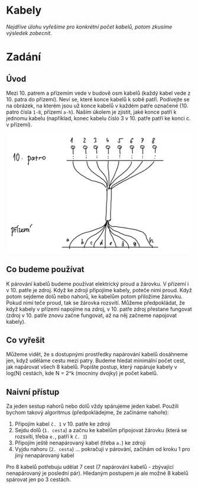 # Kabely

*Nejdříve úlohu vyřešíme pro konkrétní počet kabelů, potom zkusíme výsledek zobecnit.*

# Zadání

## Úvod

Mezi 10. patrem a přízemím vede v budově osm kabelů (každý kabel vede z 10. patra do přízemí). Neví se, které konce kabelů k sobě patří. Podívejte se na obrázek, na kterém jsou už konce kabelů v každém patře označené (10. patro čísla `1-8`, přízemí `a-h`). Naším úkolem je zjistit, jaké konce patří k jednomu kabelu (například, konec kabelu číslo 3 v 10. patře patří ke konci c. v přízemí). 

![Příklad označení konců kabelů](cables.png)

## Co budeme používat

K párování kabelů budeme používat elektrický proud a žárovku. V přízemí i v 10. patře je zdroj. Když ke zdroji připojíme kabely, poteče nimi proud. Když potom sejdeme dolů nebo nahorů, ke kabelům potom přiložíme žárovku. Pokud nimi teče proud, tak se žárovka rozsvítí. Můžeme předpokládat, že když kabely v přízemí napojíme na zdroj, v 10. patře zdroj přestane fungovat (zdroj v 10. patře znovu začne fungovat, až na něj začneme napojovat kabely).

## Co vyřešit

Můžeme vidět, že s dostupnými prostředky napárování kabelů dosáhneme jen, když uděláme cestu mezi patry. Budeme hledat minimální počet cest, jak napárovat všech 8 kabelů. Popište postup, který napáruje kabely v log(N) cestách, kde N = 2^k (mocniny dvojky) je počet kabelů.

## Naivní přístup

Za jeden sestup nahorů nebo dolů vždy spárujeme jeden kabel. Použili bychom takový algoritmus (předpokládejme, že začínáme nahoře):

1. Připojím kabel `č. 1` v 10. patře ke zdroji
2. Sejdu dolů (`1. cesta`) a začnu ke kabelům připojovat žárovku (která se rozsvítí, třeba `e.`, patří k `č. 1`)
3. Připojím ještě nenapárovaný kabel (třeba `a.`) ke zdroji
4. Vyjdu nahoru (`2. cesta`) ... pokračuji v párování, začínám od kroku 1 pro jiný nenapárovaný kabel

Pro 8 kabelů potřebuju udělat 7 cest (7 napárování kabelů - zbývající nenapárovaný je poslední pár). Hledaným postupem je ale možné 8 kabelů spárovat jen po 3 cestách.